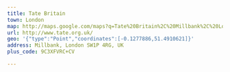 ```yaml
---
title: Tate Britain
town: London
map: http://maps.google.com/maps?q=Tate%20Britain%2C%20Millbank%2C%20London%2C%20GB%2C%20SW1P%204RG
url: http://www.tate.org.uk/
geo: '{"type":"Point","coordinates":[-0.1277886,51.4910621]}'
address: Millbank, London SW1P 4RG, UK
plus_code: 9C3XFVRC+CV

---
```



